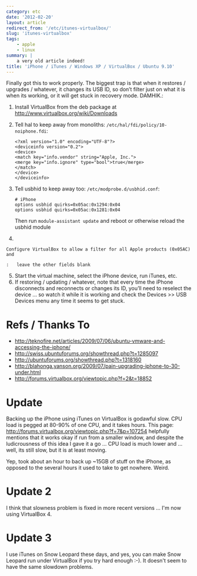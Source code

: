 ```yaml
---
category: etc
date: '2012-02-20'
layout: article
redirect_from: '/etc/itunes-virtualbox/'
slug: 'itunes-virtualbox'
tags:
    - apple
    - linux
summary: |
    a very old article indeed!
title: 'iPhone / iTunes / Windows XP / VirtualBox / Ubuntu 9.10'
---
```


Finally got this to work properly. The biggest trap is that when it
restores / upgrades / whatever, it changes its USB ID, so don’t filter
just on what it is when its working, or it will get stuck in recovery
mode. DAMHIK.:

1.  Install VirtualBox from the deb package at
    <http://www.virtualbox.org/wiki/Downloads>
2.  Tell hal to keep away from monoliths:
    `/etc/hal/fdi/policy/10-noiphone.fdi`:

        <?xml version="1.0" encoding="UTF-8"?>
        <deviceinfo version="0.2">
        <device>
        <match key="info.vendor" string="Apple, Inc.">
        <merge key="info.ignore" type="bool">true</merge>
        </match>
        </device>
        </deviceinfo>

3.  Tell usbhid to keep away too: `/etc/modprobe.d/usbhid.conf`:

        # iPhone
        options usbhid quirks=0x05ac:0x1294:0x04
        options usbhid quirks=0x05ac:0x1281:0x04

    Then run `module-assistant update` and reboot or otherwise reload
    the usbhid module

4.  

    Configure VirtualBox to allow a filter for all Apple products (0x05AC) and

    :   leave the other fields blank

5.  Start the virtual machine, select the iPhone device, run
    iTunes, etc.
6.  If restoring / updating / whatever, note that every time the iPhone
    disconnects and reconnects or changes its ID, you’ll need to
    reselect the device ... so watch it while it is working and check
    the Devices &gt;&gt; USB Devices menu any time it seems to
    get stuck.

Refs / Thanks To
================

-   http://teknofire.net/articles/2009/07/06/ubuntu-vmware-and-accessing-the-iphone/
-   http://swiss.ubuntuforums.org/showthread.php?t=1285097
-   http://ubuntuforums.org/showthread.php?t=1318160
-   http://blahonga.yanson.org/2009/07/pain-upgrading-iphone-to-30-under.html
-   http://forums.virtualbox.org/viewtopic.php?f=2&t=18852

Update
======

Backing up the iPhone using iTunes on VirtualBox is godawful slow. CPU
load is pegged at 80-90% of one CPU, and it takes hours. This page:
<http://forums.virtualbox.org/viewtopic.php?f=7&p=107254> helpfully
mentions that it works okay if run from a smaller window, and despite
the ludicrousness of this idea I gave it a go … CPU load is much lower
and … well, its still slow, but it is at least moving.

Yep, took about an hour to back up \~15GB of stuff on the iPhone, as
opposed to the several hours it used to take to get nowhere. Weird.

Update 2
========

I think that slowness problem is fixed in more recent versions ... I'm
now using VirtualBox 4.

Update 3
========

I use iTunes on Snow Leopard these days, and yes, you can make Snow
Leopard run under VirtualBox if you try hard enough :-). It doesn't seem
to have the same slowdown problems.
